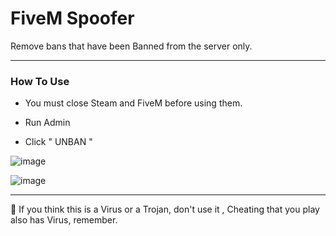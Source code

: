 # FiveM Spoofer 
Remove bans that have been Banned from the server only.

***

### How To Use

- You must close Steam and FiveM before using them.

- Run Admin 

- Click " UNBAN " 


![image](https://user-images.githubusercontent.com/94861415/146951381-588ddb17-fe7c-4d75-929b-a478d2e8fa6e.png)

![image](https://user-images.githubusercontent.com/94861415/146951671-e08676f5-4308-4979-b7f6-6f9c7b472f7c.png)




***


📌  If you think this is a Virus or a Trojan, don't use it , Cheating that you play also has Virus, remember.




